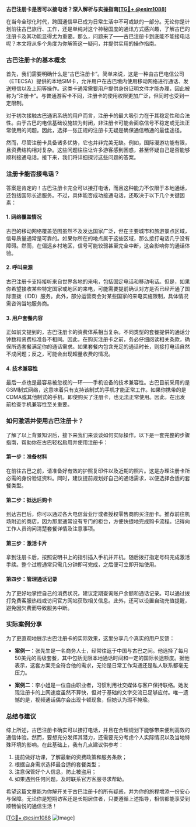 **古巴注册卡是否可以接电话？深入解析与实操指南[[TG💪+ @esim1088](https://t.me/s/esim1088)]**

在当今全球化时代，跨国通信早已成为日常生活中不可或缺的一部分。无论你是计划前往古巴旅行、工作，还是单纯对这个神秘国度的通讯方式感兴趣，了解古巴的注册卡及其功能显得尤为重要。那么，问题来了——古巴注册卡到底能不能接电话呢？本文将从多个角度为你解答这一疑问，并提供实用的操作指南。

### 古巴注册卡的基本概念

首先，我们需要明确什么是“古巴注册卡”。简单来说，这是一种由古巴电信公司（ETECSA）提供的本地SIM卡，允许用户在古巴境内使用移动网络进行通话、发送短信以及上网等操作。这类卡通常需要用户提供身份证明文件才能办理，因此被称为“注册卡”。与普通游客卡不同，注册卡的使用权限更加广泛，但同时也受到一定限制。

对于初次接触古巴通讯系统的用户而言，注册卡的最大吸引力在于其稳定性和合法性。由于古巴的电信基础设施较为封闭，非注册卡可能会面临信号不稳定或无法正常使用的问题。因此，选择一张正规的注册卡无疑是确保通信畅通的最佳途径。

然而，尽管注册卡具备诸多优势，它也并非完美无缺。例如，国际漫游功能有限，且资费结构相对复杂。这些问题往往让许多游客感到困惑，甚至怀疑自己是否能够顺利接通电话。接下来，我们将详细探讨这些问题的答案。

### 注册卡能否接电话？

答案是肯定的！古巴注册卡完全可以接打电话，而且这种能力不仅限于本地通话，还包括国际长途服务。不过，具体能否成功接通电话，还取决于以下几个关键因素：

#### 1. 网络覆盖情况
古巴的移动网络覆盖范围虽然不及发达国家广泛，但在主要城市和旅游景点区域，信号质量通常是可靠的。如果你所在的地点属于这些区域，那么接打电话几乎没有障碍。然而，在偏远乡村地区，信号可能较弱甚至完全中断，这会影响你的通话体验。

#### 2. 呼叫来源
古巴注册卡支持接听来自世界各地的来电，包括固定电话和移动电话。但是，如果你希望接收某些特定国家或地区的来电，可能需要提前确认对方是否已经开通了国际直拨（IDD）服务。此外，部分运营商会对某些国家的来电实施限制，具体情况需咨询当地服务商。

#### 3. 用户套餐内容
正如前文提到的，古巴注册卡的资费体系相当复杂。不同类型的套餐提供的通话分钟数和资费标准各不相同。因此，在购买注册卡之前，务必仔细阅读相关条款，确保所选套餐满足你的通话需求。如果套餐内包含充足的通话时长，则接打电话自然不成问题；反之，可能会出现超量收费的情况。

#### 4. 技术兼容性
最后一点也是最容易被忽视的一环——手机设备的技术兼容性。古巴目前采用的是GSM制式网络，这意味着只有支持该制式的手机才能正常工作。如果你携带的是CDMA或其他制式的手机，即使购买了注册卡，也无法正常使用。因此，在出发前检查手机兼容性至关重要。

### 如何激活并使用古巴注册卡？

了解了以上背景知识后，接下来我们来谈谈如何实际操作。以下是一套完整的步骤指南，帮助你在古巴轻松启用并使用注册卡：

#### 第一步：准备材料
在前往古巴之前，请准备好有效的护照复印件以及近期的照片。这是办理注册卡所必需的身份验证资料。同时，建议提前规划好自己的通话需求，以便选择合适的套餐类型。

#### 第二步：抵达后购卡
到达古巴后，你可以通过各大电信营业厅或者授权零售商购买注册卡。推荐前往机场附近的商店，因为那里通常设有专门的柜台，方便快捷地完成购卡流程。记得向工作人员询问清楚套餐详情及注意事项。

#### 第三步：激活卡片
拿到注册卡后，按照说明书上的指引插入手机并开机。随后拨打指定号码完成激活手续。整个过程通常只需几分钟即可完成，之后便可立即开始使用。

#### 第四步：管理通话记录
为了更好地掌控自己的消费状况，建议定期查询账户余额和通话记录。可以通过拨打免费客服热线或访问官方网站获取相关信息。此外，还可以设置自动充值提醒，避免因欠费而导致服务中断。

### 实际案例分享

为了更直观地展示古巴注册卡的实际效果，这里分享几个真实的用户反馈：

- **案例一**：张先生是一名商务人士，经常往返于中国与古巴之间。他选择了每月50美元的高级套餐，其中包括无限本地通话时间和一定的国际长途额度。据他表示，这套方案完全符合他的需求，无论是日常工作沟通还是私人联系都毫无压力。
  
- **案例二**：李小姐是一位自由职业者，习惯利用社交媒体与客户保持联络。她发现注册卡的上网速度虽然不算快，但对于基础的文字交流已足够应付。唯一遗憾的是，视频通话偶尔会出现卡顿现象，但她认为瑕不掩瑜。

### 总结与建议

综上所述，古巴注册卡确实可以接打电话，并且在合理规划下能够带来便利高效的通信体验。然而，要想充分发挥其潜力，还需要充分考虑个人实际情况以及当地特殊环境的影响。在此基础上，我有几点建议供参考：

1. 提前做好功课，了解最新的资费政策和服务条款；
2. 根据自身需求选择最合适的套餐类型；
3. 注意保管好个人信息，防止被盗用；
4. 如果遇到任何问题，及时联系官方客服寻求帮助。

希望这篇文章能为你解开关于古巴注册卡的所有疑惑，并为你的旅程增添一份安心与保障。无论你是短期访客还是长期居住者，只要遵循上述指导，相信都能享受到顺畅愉悦的通信生活！

[[TG💪+ @esim1088](https://t.me/s/esim1088) ![Image](https://i.postimg.cc/4NQfJmqS/Snipaste-2025-05-13-00-14-12.png)]